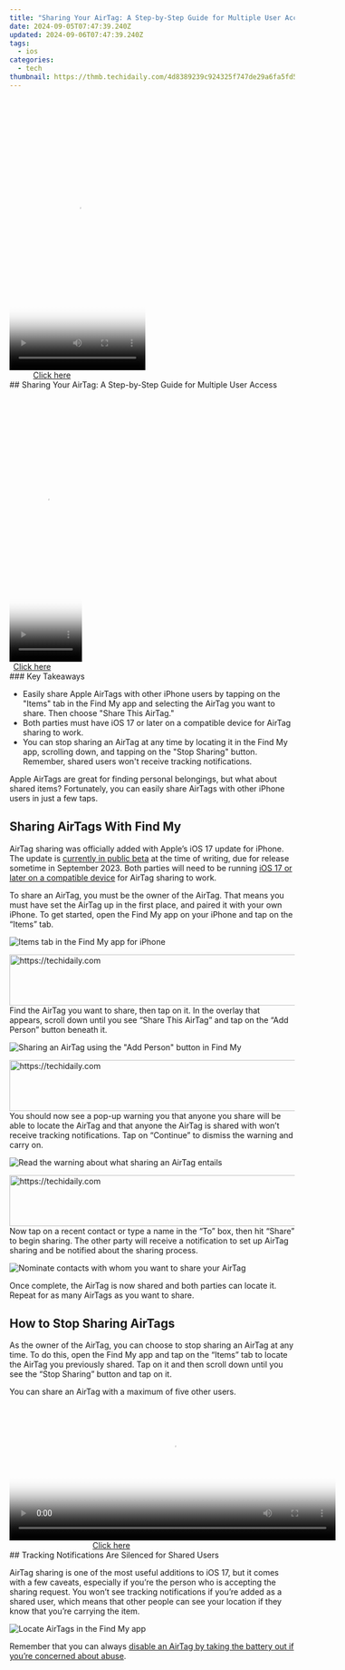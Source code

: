 ```yaml
---
title: "Sharing Your AirTag: A Step-by-Step Guide for Multiple User Access"
date: 2024-09-05T07:47:39.240Z
updated: 2024-09-06T07:47:39.240Z
tags:
  - ios
categories:
  - tech
thumbnail: https://thmb.techidaily.com/4d8389239c924325f747de29a6fa5fd56f085170de1cb456669c5929df51dc2a.jpg
---
```


<!-- affiliate ads begin -->
<span id="1770776">
					<video width="240" height="480" style="cursor:pointer"
           poster="//a.impactradius-go.com/display-clicktoplayimage/1770776.png"
           onclick="if(!this.playClicked){this.play();this.setAttribute('controls',true);this.playClicked=true;}">
	   <source src="//a.impactradius-go.com/display-ad/20702-1770776">
	   <img src="//a.impactradius-go.com/display-clicktoplayimage/1770776.png" style="border: none; height: 100%; width: 100%; object-fit: contain">
	</video>
	<div style="width:150px;text-align:center"><a href="javascript:window.open(decodeURIComponent('https%3A%2F%2Ftokenmetrics.sjv.io%2Fc%2F5597632%2F1770776%2F20702'), '_blank');void(0);">Click here</a></div>
</span>
<img height="0" width="0" src="https://imp.pxf.io/i/5597632/1770776/20702" style="position:absolute;visibility:hidden;" border="0" />
<!-- affiliate ads end -->
## Sharing Your AirTag: A Step-by-Step Guide for Multiple User Access

<!-- affiliate ads begin -->
<span id="1977023">
					<video width="128" height="480" style="cursor:pointer"
           poster="//a.impactradius-go.com/display-clicktoplayimage/1977023.png"
           onclick="if(!this.playClicked){this.play();this.setAttribute('controls',true);this.playClicked=true;}">
	   <source src="//a.impactradius-go.com/display-ad/22993-1977023">
	   <img src="//a.impactradius-go.com/display-clicktoplayimage/1977023.png" style="border: none; height: 100%; width: 100%; object-fit: contain">
	</video>
	<div style="width:80px;text-align:center"><a href="javascript:window.open(decodeURIComponent('https%3A%2F%2Fhomestyler.sjv.io%2Fc%2F5597632%2F1977023%2F22993'), '_blank');void(0);">Click here</a></div>
</span>
<img height="0" width="0" src="https://imp.pxf.io/i/5597632/1977023/22993" style="position:absolute;visibility:hidden;" border="0" />
<!-- affiliate ads end -->
### Key Takeaways

* Easily share Apple AirTags with other iPhone users by tapping on the "Items" tab in the Find My app and selecting the AirTag you want to share. Then choose "Share This AirTag."
* Both parties must have iOS 17 or later on a compatible device for AirTag sharing to work.
* You can stop sharing an AirTag at any time by locating it in the Find My app, scrolling down, and tapping on the "Stop Sharing" button. Remember, shared users won't receive tracking notifications.

 Apple AirTags are great for finding personal belongings, but what about shared items? Fortunately, you can easily share AirTags with other iPhone users in just a few taps.

##  Sharing AirTags With Find My

 AirTag sharing was officially added with Apple’s iOS 17 update for iPhone. The update is [currently in public beta](https://video-screen-grab.techidaily.com/updated-crafting-conversations-that-captivate-google-meet-edition-for-2024/) at the time of writing, due for release sometime in September 2023\. Both parties will need to be running [iOS 17 or later on a compatible device](https://sim-unlock.techidaily.com/in-2024-how-to-check-if-your-zte-nubia-z60-ultra-is-unlocked-by-drfone-android/) for AirTag sharing to work.

 To share an AirTag, you must be the owner of the AirTag. That means you must have set the AirTag up in the first place, and paired it with your own iPhone. To get started, open the Find My app on your iPhone and tap on the “Items” tab.

![Items tab in the Find My app for iPhone](https://static1.howtogeekimages.com/wordpress/wp-content/uploads/2023/09/items.jpg) 

<!-- affiliate ads begin -->
<a href="https://aligracehair.sjv.io/c/5597632/1925473/19272" target="_top" id="1925473">
  <img src="//a.impactradius-go.com/display-ad/19272-1925473" border="0" alt="https://techidaily.com" width="728" height="90"/>
</a>
<img height="0" width="0" src="https://aligracehair.sjv.io/i/5597632/1925473/19272" style="position:absolute;visibility:hidden;" border="0" />
<!-- affiliate ads end -->
 Find the AirTag you want to share, then tap on it. In the overlay that appears, scroll down until you see “Share This AirTag” and tap on the “Add Person” button beneath it.

![Sharing an AirTag using the "Add Person" button in Find My](https://static1.howtogeekimages.com/wordpress/wp-content/uploads/2023/09/share_this_airtag.jpg) 

<!-- affiliate ads begin -->
<a href="https://aligracehair.sjv.io/c/5597632/2115921/19272" target="_top" id="2115921">
  <img src="//a.impactradius-go.com/display-ad/19272-2115921" border="0" alt="https://techidaily.com" width="728" height="90"/>
</a>
<img height="0" width="0" src="https://aligracehair.sjv.io/i/5597632/2115921/19272" style="position:absolute;visibility:hidden;" border="0" />
<!-- affiliate ads end -->
 You should now see a pop-up warning you that anyone you share will be able to locate the AirTag and that anyone the AirTag is shared with won’t receive tracking notifications. Tap on “Continue” to dismiss the warning and carry on.

![Read the warning about what sharing an AirTag entails](https://static1.howtogeekimages.com/wordpress/wp-content/uploads/2023/09/share_airtag_warning.jpg) 

<!-- affiliate ads begin -->
<a href="https://aligracehair.sjv.io/c/5597632/1884002/19272" target="_top" id="1884002">
  <img src="//a.impactradius-go.com/display-ad/19272-1884002" border="0" alt="https://techidaily.com" width="728" height="90"/>
</a>
<img height="0" width="0" src="https://aligracehair.sjv.io/i/5597632/1884002/19272" style="position:absolute;visibility:hidden;" border="0" />
<!-- affiliate ads end -->
 Now tap on a recent contact or type a name in the “To” box, then hit “Share” to begin sharing. The other party will receive a notification to set up AirTag sharing and be notified about the sharing process.

![Nominate contacts with whom you want to share your AirTag](https://static1.howtogeekimages.com/wordpress/wp-content/uploads/2023/09/share_airtag_dialog.jpg) 

 Once complete, the AirTag is now shared and both parties can locate it. Repeat for as many AirTags as you want to share.

##  How to Stop Sharing AirTags

 As the owner of the AirTag, you can choose to stop sharing an AirTag at any time. To do this, open the Find My app and tap on the “Items” tab to locate the AirTag you previously shared. Tap on it and then scroll down until you see the “Stop Sharing” button and tap on it.

 You can share an AirTag with a maximum of five other users.

<!-- affiliate ads begin -->
<span id="1983575">
					<video width="576" height="240" style="cursor:pointer"
           poster="//a.impactradius-go.com/display-clicktoplayimage/1983575.png"
           onclick="if(!this.playClicked){this.play();this.setAttribute('controls',true);this.playClicked=true;}">
	   <source src="//a.impactradius-go.com/display-ad/22993-1983575">
	   <img src="//a.impactradius-go.com/display-clicktoplayimage/1983575.png" style="border: none; height: 100%; width: 100%; object-fit: contain">
	</video>
	<div style="width:360px;text-align:center"><a href="javascript:window.open(decodeURIComponent('https%3A%2F%2Fhomestyler.sjv.io%2Fc%2F5597632%2F1983575%2F22993'), '_blank');void(0);">Click here</a></div>
</span>
<img height="0" width="0" src="https://imp.pxf.io/i/5597632/1983575/22993" style="position:absolute;visibility:hidden;" border="0" />
<!-- affiliate ads end -->
##  Tracking Notifications Are Silenced for Shared Users

 AirTag sharing is one of the most useful additions to iOS 17, but it comes with a few caveats, especially if you’re the person who is accepting the sharing request. You won’t see tracking notifications if you’re added as a shared user, which means that other people can see your location if they know that you’re carrying the item.

![Locate AirTags in the Find My app](https://static1.howtogeekimages.com/wordpress/wp-content/uploads/2023/09/airtag_location.jpg) 

 Remember that you can always [disable an AirTag by taking the battery out if you’re concerned about abuse](https://win-answers.techidaily.com/troubleshooting-civilization-vi-solutions-for-launch-issues-on-windows-10/).

<ins class="adsbygoogle"
     style="display:block"
     data-ad-format="autorelaxed"
     data-ad-client="ca-pub-7571918770474297"
     data-ad-slot="1223367746"></ins>



<ins class="adsbygoogle"
     style="display:block"
     data-ad-client="ca-pub-7571918770474297"
     data-ad-slot="8358498916"
     data-ad-format="auto"
     data-full-width-responsive="true"></ins>


